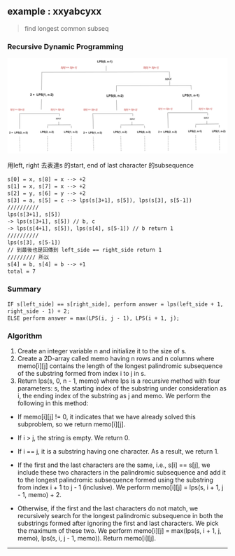 ## example : xxyabcyxx
> find longest common subseq

### Recursive Dynamic Programming

![](%E6%88%AA%E5%9C%96%202023-04-15%20%E4%B8%8B%E5%8D%887.30.27.png)

用left, right 去表達s 的start, end of last character 的subsequence <br>
```
s[0] = x, s[8] = x --> +2
s[1] = x, s[7] = x --> +2
s[2] = y, s[6] = y --> +2
s[3] = a, s[5] = c --> lps(s[3+1], s[5]), lps(s[3], s[5-1])
//////////
lps(s[3+1], s[5])
-> lps(s[3+1], s[5]) // b, c
-> lps(s[4+1], s[5]), lps(s[4], s[5-1]) // b return 1
//////////
lps(s[3], s[5-1])
// 到最後也是回傳到 left_side == right_side return 1
///////// 所以
s[4] = b, s[4] = b --> +1
total = 7

```

### Summary

    IF s[left_side] == s[right_side], perform answer = lps(left_side + 1, right_side - 1) + 2;
    ELSE perform answer = max(LPS(i, j - 1), LPS(i + 1, j);

### Algorithm

1. Create an integer variable n and initialize it to the size of s.
2. Create a 2D-array called memo having n rows and n columns where memo[i][j] contains the length of the longest palindromic subsequence of the substring formed from index i to j in s.
3. Return lps(s, 0, n - 1, memo) where lps is a recursive method with four parameters: s, the starting index of the substring under consideration as i, the ending index of the substring as j and memo. We perform the following in this method:

 * If memo[i][j] != 0, it indicates that we have already solved this subproblem, so we return memo[i][j].
 
 * If i > j, the string is empty. We return 0.

 * If i == j, it is a substring having one character. As a result, we return 1.

 * If the first and the last characters are the same, i.e., s[i] == s[j], we include these two characters in the palindromic subsequence and add it to the longest palindromic subsequence formed using the substring from index i + 1 to j - 1 (inclusive). We perform memo[i][j] = lps(s, i + 1, j - 1, memo) + 2.

 * Otherwise, if the first and the last characters do not match, we recursively search for the longest palindromic subsequence in both the substrings formed after ignoring the first and last characters. We pick the maximum of these two. We perform memo[i][j] = max(lps(s, i + 1, j, memo), lps(s, i, j - 1, memo)).
Return memo[i][j].

_____
